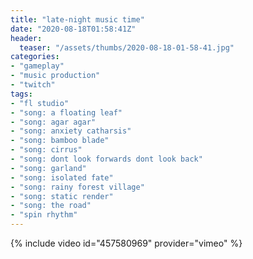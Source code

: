 ```yaml
---
title: "late-night music time"
date: "2020-08-18T01:58:41Z"
header:
  teaser: "/assets/thumbs/2020-08-18-01-58-41.jpg"
categories:
- "gameplay"
- "music production"
- "twitch"
tags:
- "fl studio"
- "song: a floating leaf"
- "song: agar agar"
- "song: anxiety catharsis"
- "song: bamboo blade"
- "song: cirrus"
- "song: dont look forwards dont look back"
- "song: garland"
- "song: isolated fate"
- "song: rainy forest village"
- "song: static render"
- "song: the road"
- "spin rhythm"
---
```

{% include video id="457580969" provider="vimeo" %}
